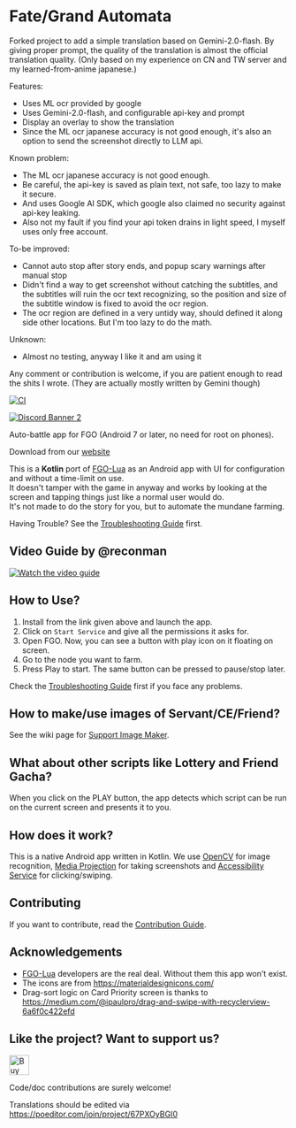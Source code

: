 # Fate/Grand Automata

Forked project to add a simple translation based on Gemini-2.0-flash.
By giving proper prompt, the quality of the translation is almost the official translation quality.
(Only based on my experience on CN and TW server and my learned-from-anime japanese.)

Features:
- Uses ML ocr provided by google
- Uses Gemini-2.0-flash, and configurable api-key and prompt
- Display an overlay to show the translation
- Since the ML ocr japanese accuracy is not good enough, it's also an option to send the screenshot directly to LLM api.

Known problem:
- The ML ocr japanese accuracy is not good enough.
- Be careful, the api-key is saved as plain text, not safe, too lazy to make it secure.
- And uses Google AI SDK, which google also claimed no security against api-key leaking.
- Also not my fault if you find your api token drains in light speed, I myself uses only free account.

To-be improved:
- Cannot auto stop after story ends, and popup scary warnings after manual stop
- Didn't find a way to get screenshot without catching the subtitles, and the subtitles will ruin the ocr text recognizing,
so the position and size of the subtitle window is fixed to avoid the ocr region.
- The ocr region are defined in a very untidy way, should defined it along side other locations. But I'm too lazy to do the math.

Unknown:
- Almost no testing, anyway I like it and am using it

Any comment or contribution is welcome, if you are patient enough to read the shits I wrote. (They are actually mostly written by Gemini though)

[![CI](https://github.com/Fate-Grand-Automata/FGA/workflows/CI/badge.svg?branch=master&event=push)](https://github.com/Fate-Grand-Automata/FGA/actions)

[![Discord Banner 2](https://discordapp.com/api/guilds/1117873862500163684/widget.png?style=banner2)](https://discord.gg/H99eUMYuH7)

Auto-battle app for FGO (Android 7 or later, no need for root on phones).

Download from our [website](https://fate-grand-automata.github.io)

This is a **Kotlin** port of [FGO-Lua][FGOLua] as an Android app with UI for configuration and without a time-limit on use.  
It doesn't tamper with the game in anyway and works by looking at the screen and tapping things just like a normal user would do.  
It's not made to do the story for you, but to automate the mundane farming.

Having Trouble? See the [Troubleshooting Guide](https://github.com/Fate-Grand-Automata/FGA/wiki/Troubleshooting) first.

## Video Guide by @reconman

[![Watch the video guide](https://img.youtube.com/vi/JOwupZ4W8AQ/sddefault.jpg)](https://youtu.be/JOwupZ4W8AQ)

## How to Use?

1. Install from the link given above and launch the app.
2. Click on `Start Service` and give all the permissions it asks for.
3. Open FGO. Now, you can see a button with play icon on it floating on screen.
4. Go to the node you want to farm.
5. Press Play to start. The same button can be pressed to pause/stop later.

Check the [Troubleshooting Guide](https://github.com/Fate-Grand-Automata/FGA/wiki/Troubleshooting) first if you face any problems.

## How to make/use images of Servant/CE/Friend?

See the wiki page for [Support Image Maker](https://github.com/Fate-Grand-Automata/FGA/wiki/Support-Image-Maker).

## What about other scripts like Lottery and Friend Gacha?

When you click on the PLAY button, the app detects which script can be run on the current screen and presents it to you.

## How does it work?

This is a native Android app written in Kotlin.
We use [OpenCV](https://opencv.org/) for image recognition,
[Media Projection](https://developer.android.com/reference/android/media/projection/MediaProjection) for taking screenshots
and [Accessibility Service](https://developer.android.com/guide/topics/ui/accessibility) for clicking/swiping.

## Contributing

If you want to contribute, read the [Contribution Guide](CONTRIBUTING.md).

## Acknowledgements

- [FGO-Lua][FGOLua] developers are the real deal. Without them this app won't exist.
- The icons are from https://materialdesignicons.com/
- Drag-sort logic on Card Priority screen is thanks to https://medium.com/@ipaulpro/drag-and-swipe-with-recyclerview-6a6f0c422efd

[FGOLua]: https://github.com/29988122/Fate-Grand-Order_Lua

## Like the project? Want to support us?

<a href='https://ko-fi.com/W7W0F7D9T' target='_blank'><img height='36' style='border:0px;height:36px;' src='https://storage.ko-fi.com/cdn/kofi2.png?v=3' border='0' alt='Buy Me a Coffee at ko-fi.com' /></a>

Code/doc contributions are surely welcome!

Translations should be edited via https://poeditor.com/join/project/67PXOyBGI0
